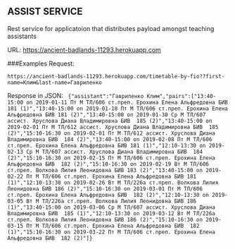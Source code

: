 ## ASSIST SERVICE 
Rest service for applicatoion that distributes payload amongst teaching assistants

URL: https://ancient-badlands-11293.herokuapp.com

###Examples
Request:

`https://ancient-badlands-11293.herokuapp.com/timetable-by-fio??first-name=Клим&last-name=Гавриленко`

Response in JSON:
`
{"assistant":"Гавриленко Клим","pairs":["13:40-15:00 on 2019-01-11 Пт М ТЛ/606 ст.преп. Ерохина Елена Альфредовна БИВ 181 (1)","13:40-15:00 on 2019-01-18 Пт М ТЛ/606 ст.преп. Ерохина Елена Альфредовна БИВ 181 (2)","13:40-15:00 on 2019-01-30 Ср М ТЛ/607 ассист. Хруслова Диана Владимировна БИВ  185 (2)","13:40-15:00 on 2019-02-01 Пт М ТЛ/612 ассист. Хруслова Диана Владимировна БИВ  185 (2)","15:10-16:30 on 2019-02-01 Пт М ТЛ/612 ассист. Хруслова Диана Владимировна БИВ  184 (2)","13:40-15:00 on 2019-02-08 Пт М ТЛ/606 ст.преп. Ерохина Елена Альфредовна БИВ 181 (1)","12:10-13:30 on 2019-02-13 Ср М ТЛ/607 ассист. Хруслова Диана Владимировна БИВ  184 (2)","15:10-16:30 on 2019-02-15 Пт М ТЛ/606 ст.преп. Ерохина Елена Альфредовна БИВ  182 (2)","15:10-16:30 on 2019-02-19 Вт М ТЛ/606 ст.преп. Волкова Лилия Леонидовна БИВ 183 (2)","13:40-15:00 on 2019-02-22 Пт М ТЛ/606 ст.преп. Ерохина Елена Альфредовна БИВ 181 (1)","12:10-13:30 on 2019-02-26 Вт М ТЛ/226а ст.преп. Волкова Лилия Леонидовна БИВ 186 (2)","15:10-16:30 on 2019-03-01 Пт М ТЛ/606 ст.преп. Ерохина Елена Альфредовна БИВ  182 (2)","12:10-13:30 on 2019-03-05 Вт М ТЛ/226а ст.преп. Волкова Лилия Леонидовна БИВ 186 (1)","13:40-15:00 on 2019-03-06 Ср М ТЛ/607 ассист. Хруслова Диана Владимировна БИВ  185 (1)","12:10-13:30 on 2019-03-12 Вт М ТЛ/226а ст.преп. Волкова Лилия Леонидовна БИВ 186 (2)","15:10-16:30 on 2019-03-15 Пт М ТЛ/606 ст.преп. Ерохина Елена Альфредовна БИВ  182 (1)","15:10-16:30 on 2019-03-22 Пт М ТЛ/606 ст.преп. Ерохина Елена Альфредовна БИВ  182 (2)"]}`

